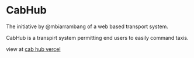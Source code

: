 CabHub
======
The initiative by @mbiarrambang of a web based transport system.

CabHub is a transpirt system permitting end users to easily command taxis.

view at [cab hub vercel](https://cab-hub.vercel.app)
